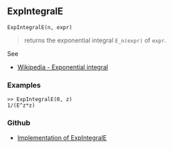 ## ExpIntegralE

```
ExpIntegralE(n, expr)
```

> returns the exponential integral `E_n(expr)` of `expr`.
  
See
* [Wikipedia - Exponential integral](https://en.wikipedia.org/wiki/Exponential_integral)

### Examples

```
>> ExpIntegralE(0, z)
1/(E^z*z) 
```
 

### Github

* [Implementation of ExpIntegralE](https://github.com/axkr/symja_android_library/blob/master/symja_android_library/matheclipse-core/src/main/java/org/matheclipse/core/builtin/HypergeometricFunctions.java#L265) 
